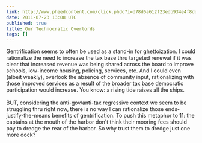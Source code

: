 ```yaml
---
link: http://www.pheedcontent.com/click.phdo?i=d78d6a612f23edb934e4f8dd83f0bac6
date: 2011-07-23 13:08 UTC
published: true
title: Our Technocratic Overlords
tags: []
---
```


Gentrification seems to often be used as a stand-in for ghettoization. I could rationalize the need to increase the tax base thru targeted renewal if it was clear that increased revenue was being shared across the board to improve schools, low-income housing, policing, services, etc. And I could even (albeit weakly), overlook the absence of community input, rationalizing with those improved services as a result of the broader tax base democratic participation would increase. You know: a rising tide raises all the ships. <br><br>BUT, considering the anti-gov/anti-tax regressive context we seem to be struggling thru right now,  there is no way I can rationalize those ends-justify-the-means benefits of gentrification. To push this metaphor to 11: the captains at the mouth of the harbor don't think their mooring fees should pay to dredge the rear of the harbor. So why trust them to dredge just one more dock?
